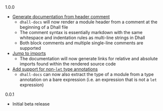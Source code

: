 1.0.0

* [Generate documentation from header comment](https://github.com/dhall-lang/dhall-haskell/pull/1929)
    * `dhall-docs` will now render a module header from a comment at
      the beginning of a Dhall file
    * The comment syntax is essentially markdown with the same whitespace
      and indentation rules as multi-line strings in Dhall
    * Both block comments and multiple single-line comments are supported
* [Jump to imports](https://github.com/dhall-lang/dhall-haskell/pull/1959)
    * The documentation will now generate links for relative and absolute imports found within the
      rendered source code
* [Add support for non-`let` type annotations](https://github.com/dhall-lang/dhall-haskell/pull/1928)
    * `dhall-docs` can now also extract the type of a module from a type
      annotation on a bare expression (i.e. an expression that is not a
      `let` expression)

0.0.1

* Initial beta release
